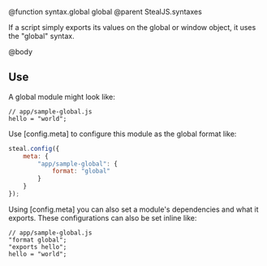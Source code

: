 @function syntax.global global
@parent StealJS.syntaxes

If a script simply exports its values on the global or window object,
it uses the "global" syntax.

@body

## Use

A global module might look like:

    // app/sample-global.js
    hello = "world";

Use [config.meta] to configure this module as the global format like:

```js
steal.config({
	meta: {
		"app/sample-global": {
			format: "global"
		}
	}
});
```

Using [config.meta] you can also set a module's dependencies and what it exports.  These configurations
can also be set inline like:

    // app/sample-global.js
    "format global";
    "exports hello";
    hello = "world";
